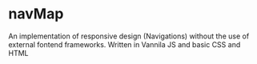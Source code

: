 # navMap
An implementation of responsive design (Navigations) without the use of external fontend frameworks.
Written in Vannila JS and basic CSS and HTML
